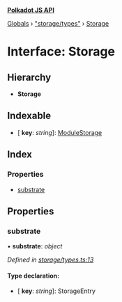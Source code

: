 **[Polkadot JS API](../README.md)**

[Globals](../globals.md) › [&quot;storage/types&quot;](../modules/_storage_types_.md) › [Storage](_storage_types_.storage.md)

# Interface: Storage

## Hierarchy

* **Storage**

## Indexable

* \[ **key**: *string*\]: [ModuleStorage](_storage_types_.modulestorage.md)

## Index

### Properties

* [substrate](_storage_types_.storage.md#substrate)

## Properties

###  substrate

• **substrate**: *object*

*Defined in [storage/types.ts:13](https://github.com/polkadot-js/api/blob/b62b1b2/packages/api-metadata/src/storage/types.ts#L13)*

#### Type declaration:

* \[ **key**: *string*\]: StorageEntry